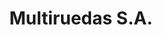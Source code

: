 ---
title: "Multiruedas S.A."
url: /ciudad-autonoma-de-buenos-aires/multiruedas-s-a/
shop: piezas de automóviles
---